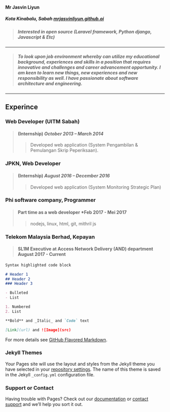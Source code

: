 #### Mr Jasvin Liyun
##### Kota Kinabalu, Sabah     [mrjasvinliyun.github.oi](mrjasvinliyun.github.io)
> ##### Interested in open source (Laravel framework, Python django, Javascript & Etc)
---
> ##### *To look upon job environment whereby can utilize my educational background, experiences and skills in a position that requires innovative and challenges and career advancement opportunity. I am keen to learn new things, new experiences and new responsibility as well. I have passionate about software architecture and engineering*.
>
---


## Experince
### Web Developer (UITM Sabah) 

> #### (Internship) *October 2013 – March 2014*
> > Developed web application (System Pengambilan & Pemulangan Skrip Peperiksaan).

### JPKN, Web Developer 
> #### (Internship) *August 2016 – December 2016*
> > Developed web application (System Monitoring Strategic Plan)

### Phi software company, Programmer
> #### Part time as a web developer *Feb 2017 - Mei 2017
> > nodejs, linux, html, git, mithril js

### Telekom Malaysia Berhad, Kepayan
> #### SL1M Executive at Access Network Delivery (AND) department August 2017 - Current

```markdown
Syntax highlighted code block

# Header 1
## Header 2
### Header 3

- Bulleted
- List

1. Numbered
2. List

**Bold** and _Italic_ and `Code` text

[Link](url) and ![Image](src)
```

For more details see [GitHub Flavored Markdown](https://guides.github.com/features/mastering-markdown/).

### Jekyll Themes

Your Pages site will use the layout and styles from the Jekyll theme you have selected in your [repository settings](https://github.com/mrjasvinliyun/mrjasvinliyun.github.io/settings). The name of this theme is saved in the Jekyll `_config.yml` configuration file.

### Support or Contact

Having trouble with Pages? Check out our [documentation](https://help.github.com/categories/github-pages-basics/) or [contact support](https://github.com/contact) and we’ll help you sort it out.
